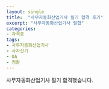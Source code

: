 ```yaml
---
layout: single
title:  "사무자동화산업기사 필기 합격 후기"
excerpt: "사무자동화산업기사 필합"
categories: 
- 자격증
tags:
- 사무자동화산업기사
- 사자산기
- OA
- 컴활
---
```

사무자동화산업기사 필기 합격했습니다.

